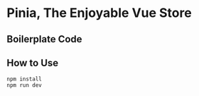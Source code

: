 # Pinia, The Enjoyable Vue Store

## Boilerplate Code

## How to Use
```
npm install
npm run dev
```
